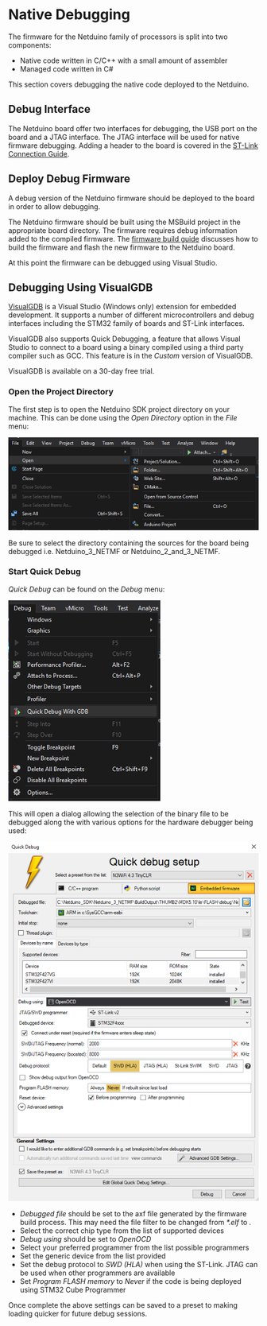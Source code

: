 # Native Debugging

The firmware for the Netduino family of processors is split into two components:

* Native code written in C/C++ with a small amount of assembler
* Managed code written in C#

This section covers debugging the native code deployed to the Netduino.

## Debug Interface

The Netduino board offer two interfaces for debugging, the USB port on the board and a JTAG interface.  The JTAG interface will be used for native firmware debugging.  Adding a header to the board is covered in the [ST-Link Connection Guide](../STLinkConnection/).

## Deploy Debug Firmware

A debug version of the Netduino firmware should be deployed to the board in order to allow debugging.

The Netduino firmware should be built using the MSBuild project in the appropriate board directory.  The firmware requires debug information added to the compiled firmware.  The [firmware build guide](../FirmwareBuildGuide) discusses how to build the firmware and flash the new firmware to the Netduino board.

At this point the firmware can be debugged using Visual Studio.

## Debugging Using VisualGDB

[VisualGDB](https://visualgdb.com/) is a Visual Studio (Windows only) extension for embedded development.  It supports a number of different microcontrollers and debug interfaces including the STM32 family of boards and ST-Link interfaces.

VisualGDB also supports Quick Debugging, a feature that allows Visual Studio to connect to a board using a binary compiled using a third party compiler such as GCC.  This feature is in the _Custom_ version of VisualGDB.

VisualGDB is available on a 30-day free trial.

### Open the Project Directory

The first step is to open the Netduino SDK project directory on your machine.  This can be done using the _Open Directory_ option in the _File_ menu:

![Open Folder](FileOpenFolder.png)

Be sure to select the directory containing the sources for the board being debugged i.e. Netduino_3_NETMF or Netduino_2_and_3_NETMF.

### Start Quick Debug

_Quick Debug_ can be found on the _Debug_ menu:

![Start Quick Debug](StartQuickDebug.png)

This will open a dialog allowing the selection of the binary file to be debugged along the with various options for the hardware debugger being used:

![Quick Debug Dialog](QuickDebugDialog.png)

* _Debugged file_ should be set to the axf file generated by the firmware build process.  This may need the file filter to be changed from _*.elf_ to _*.*_
* Select the correct chip type from the list of supported devices
* _Debug using_ should be set to _OpenOCD_
* Select your preferred programmer from the list possible programmers
* Set the generic device from the list provided
* Set the debug protocol to _SWD (HLA)_ when using the ST-Link.  JTAG can be used when other programmers are available
* Set _Program FLASH memory_ to _Never_ if the code is being deployed using STM32 Cube Programmer

Once complete the above settings can be saved to a preset to making loading quicker for future debug sessions.